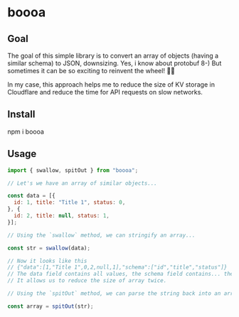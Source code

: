 # boooa

## Goal

The goal of this simple library is to convert an array of objects (having a similar schema) to JSON, downsizing.
Yes, i know about protobuf 8-) But sometimes it can be so exciting to reinvent the wheel! :biking_man:

In my case, this approach helps me to reduce the size of KV storage in Cloudflare and reduce the time for API requests on slow networks.

## Install

npm i boooa

## Usage

```js
import { swallow, spitOut } from "boooa";

// Let's we have an array of similar objects...

const data = [{
  id: 1, title: "Title 1", status: 0,
}, {
  id: 2, title: null, status: 1,
}];

// Using the `swallow` method, we can stringify an array...

const str = swallow(data);

// Now it looks like this
// {"data":[1,"Title 1",0,2,null,1],"schema":["id","title","status"]}
// The data field contains all values, the schema field contains... the schema. 
// It allows us to reduce the size of array twice.

// Using the `spitOut` method, we can parse the string back into an array.

const array = spitOut(str);
```
